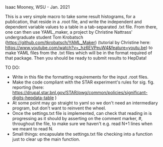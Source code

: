 Isaac Mooney, WSU - Jan. 2021

This is a very simple macro to take some result histograms, for a publication, that reside in a .root file, and write the independent and dependent variable values to a table in a tab-separated .txt file. From there, one can then use YAML_maker, a project by Christine Nattrass' undergraduate student Tom Krobatsch (https://github.com/tkrobatsch/YAML_Maker) (tutorial by Christine here: https://www.youtube.com/watch?v=_hz6EVPeuW4&feature=youtu.be) to make YAML files from the .txt files which will be in the format required of that package. Then you should be ready to submit results to HepData!

TO DO:
* Write in this file the formatting requirements for the input .root files.
* Make the code compliant with the STAR experiment's rules for sig. fig. reporting (here: https://drupal.star.bnl.gov/STAR/pwg/common/policies/significant-digits-hepdata-table )
* At some point may go straight to yaml so we don't need an intermediary program, but don't want to reinvent the wheel.
* Once the settings.txt file is implemented, can check that reading in is progressing as it should by asserting on the comment marker, #, throughout the file, to make sure we haven't e.g. read N+1 lines when we meant to read N.
* Small things: encapsulate the settings.txt file checking into a function just to clear up the main function.